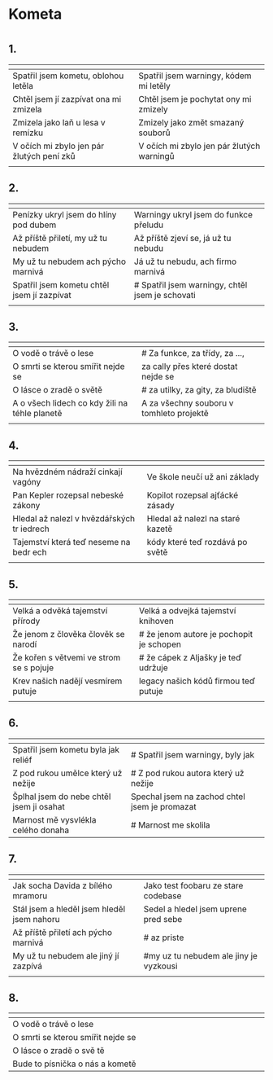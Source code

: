 # Kometa
# 


## 1.
| <img width=300/>                          | <img width=300/>                          |
|:------------------------------------------|-------------------------------------------|
| Spatřil jsem kometu, oblohou letěla       | Spatřil jsem warningy, kódem mi letěly    |
| Chtěl jsem jí zazpívat ona mi zmizela     | Chtěl jsem je pochytat ony mi zmizely     |
| Zmizela jako laň u lesa v remízku         | Zmizely jako změt smazaný souborů       |
| V očích mi zbylo jen pár žlutých pení zků | V očích mi zbylo jen pár žlutých warningů |
|                                           |                                           |

## 2.
| <img width=300/>                           | <img width=300/>                              |
|:-------------------------------------------|-----------------------------------------------|
| Penízky ukryl jsem do hlíny pod dubem      | Warningy ukryl jsem do funkce přeludu         |
| Až příště přiletí, my už tu nebudem        | Až příště zjeví se, já už tu nebudu           |
| My už tu nebudem ach pýcho marnivá         | Já už tu nebudu, ach firmo marnivá            |
| Spatřil jsem kometu chtěl jsem jí zazpívat | # Spatřil jsem warningy, chtěl jsem je schovati |
|                                            |                                               |

## 3.
| <img width=300/>                              | <img width=300/>                         |
|:----------------------------------------------|------------------------------------------|
| O vodě o trávě o lese                         | # Za funkce, za třídy, za ...,             |
| O  smrti se kterou smířit nejde se            | za cally přes které dostat nejde se      |
| O lásce o zradě o světě                       | # za utilky, za gity, za bludiště          |
| A o všech lidech co kdy žili na téhle planetě | A za všechny souboru v tomhleto projektě |
|                                               |                                          |

## 4.
| <img width=300/>                           | <img width=300/>                 |
|:-------------------------------------------|----------------------------------|
| Na hvězdném nádraží cinkají vagóny         | Ve škole neučí už ani základy    |
| Pan Kepler rozepsal nebeské zákony         | Kopilot rozepsal ajťácké zásady  |
| Hledal až nalezl v hvězdářských tr iedrech | Hledal až nalezl na staré kazetě |
| Tajemství která teď neseme na bedr ech     | kódy které teď rozdává po světě  |
|                                            |                                  |

## 5.
| <img width=300/>                         | <img width=300/>                        |
|:-----------------------------------------|-----------------------------------------|
| Velká a odvěká tajemství přírody         | Velká a odvejká tajemství knihoven      |
| Že jenom z člověka člověk se narodí      | # že jenom autore je pochopit je schopen  |
| Že kořen s větvemi ve strom se s pojuje  | # že cápek z Aljašky je teď udržuje       |
| Krev našich nadějí vesmírem putuje       | legacy našich kódů firmou teď putuje    |
|                                          |                                         |

## 6.
| <img width=300/>                           | <img width=300/> |
|:-------------------------------------------|------------------|
| Spatřil jsem kometu byla jak reliéf        | # Spatřil jsem warningy, byly jak           |
| Z pod rukou umělce který už nežije         | # Z pod rukou autora který už nežije        |
| Šplhal jsem do nebe chtěl jsem ji osahat   | Spechal jsem na zachod chtel jsem je promazat  |
| Marnost mě vysvlékla celého donaha         | # Marnost me skolila                   |

## 7.
| <img width=300/>                           | <img width=300/> |
|:-------------------------------------------|------------------|
| Jak socha Davida z bílého mramoru          | Jako test foobaru ze stare codebase   |
| Stál jsem a hleděl jsem hleděl jsem nahoru | Sedel a hledel jsem uprene pred sebe  |
| Až příště přiletí ach pýcho marnivá        | # az priste                             |
| My už tu nebudem ale jiný jí zazpívá       | #my uz tu nebudem ale jiny je vyzkousi |
|                                            |                                       |

## 8.
| <img width=300/>                   | <img width=300/> |
|:-----------------------------------|------------------|
| O vodě o trávě o lese              |                  |
| O  smrti se kterou smířit nejde se |                  |
| O lásce o zradě o svě tě           |                  |
| Bude to písnička o nás a kometě    |                  |
